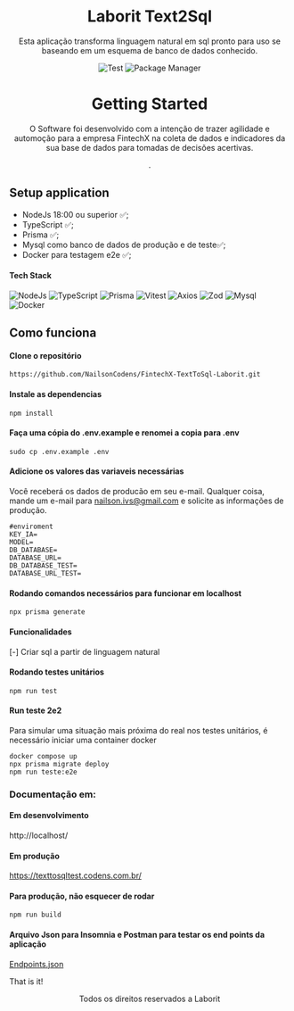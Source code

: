 <h1 align="center">
  Laborit Text2Sql
</h1>

<p align="center">Esta aplicação transforma linguagem natural em sql pronto para uso se baseando em um esquema de banco de dados conhecido.</p>

<div align="center" dir="auto">

 ![Test](https://img.shields.io/static/v1?style=flat-square&logo=vitest&logoColor=white&label=Tested%20Vitest&message=0.34.4&color=6E9610) ![Package Manager](https://img.shields.io/static/v1?style=flat-square&logo=npm&logoColor=white&label=Npm&message=1.22.19&color=C11B1A)

</div>

<h1 align="center"> Getting Started</h1> 

<p align="center">O Software foi desenvolvido com a intenção de trazer agilidade e automoção para a empresa FintechX na coleta de dados e indicadores da sua base de dados para tomadas de decisões acertivas.</P>

<p align="center">
.</p>



## Setup application

- NodeJs 18:00 ou superior ✅;
- TypeScript ✅;
- Prisma ✅;
- Mysql como banco de dados de produção e de teste✅;
- Docker para testagem e2e ✅;

#### Tech Stack

![NodeJs](https://img.shields.io/badge/Node.js-43853D?style=for-the-badge&logo=node.js&logoColor=white) ![TypeScript](https://img.shields.io/badge/TypeScript-007ACC?style=for-the-badge&logo=typescript&logoColor=white) ![Prisma](https://img.shields.io/badge/Prisma-11394E?style=for-the-badge&logo=prisma&logoColor=white) ![Vitest](https://img.shields.io/badge/Vitest-70961E?style=for-the-badge&logo=vitest&logoColor=white) ![Axios](https://img.shields.io/badge/Axios-813F90?style=for-the-badge&logo=axios&logoColor=white) ![Zod](https://img.shields.io/badge/Zod-264B7E?style=for-the-badge&logo=zod&logoColor=white) ![Mysql](https://img.shields.io/badge/MySql-F7A017?style=for-the-badge&logo=mysql&logoColor=00516A) ![Docker](https://img.shields.io/badge/Docker-2496ED?style=for-the-badge&logo=docker&logoColor=white)



## Como funciona

#### Clone o repositório

```
https://github.com/NailsonCodens/FintechX-TextToSql-Laborit.git
```

#### Instale as dependencias

```
npm install
```

#### Faça uma cópia do .env.example e renomei a copia para .env

```
sudo cp .env.example .env
```

#### Adicione os valores das variaveis necessárias

Você receberá os dados de producão em seu e-mail. Qualquer coisa, mande um e-mail para nailson.ivs@gmail.com e solicite as informações de produção.
```
#enviroment
KEY_IA=
MODEL=
DB_DATABASE=
DATABASE_URL=
DB_DATABASE_TEST=
DATABASE_URL_TEST=
```

#### Rodando comandos necessários para funcionar em localhost

```
npx prisma generate 

```

#### Funcionalidades

[-] Criar sql a partir de linguagem natural

#### Rodando testes unitários

```
npm run test
```

#### Run teste 2e2
Para simular uma situação mais próxima do real nos testes unitários, é necessário iniciar uma container docker

```
docker compose up
npx prisma migrate deploy
npm run teste:e2e
```
### Documentação em:

#### Em desenvolvimento

http://localhost/

#### Em produção
https://texttosqltest.codens.com.br/

#### Para produção, não esquecer de rodar
```
npm run build
```

#### Arquivo Json para Insomnia e Postman para testar os end points da aplicação

<a href="https://github.com/NailsonCodens/FintechX-TextToSql-Laborit/blob/main/laborit_test_insomnia.json" target="_blank">Endpoints.json</a>

That is it! 

<p align="center">Todos os direitos reservados a Laborit</p>